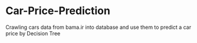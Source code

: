 # Car-Price-Prediction
Crawling cars data from bama.ir into database and use them to predict a car price by Decision Tree
